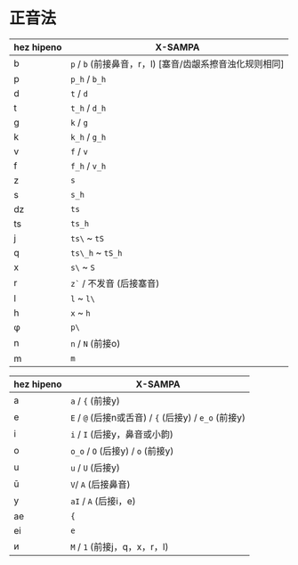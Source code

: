 # 正音法

|hez hipeno|X-SAMPA|
|-|-|
|b|`p` / `b` (前接鼻音，r，l) [塞音/齿龈系擦音浊化规则相同]|
|p|`p_h` / `b_h`|
|d|`t` / `d`|
|t|`t_h` / `d_h`|
|g|`k` / `g`|
|k|`k_h` / `g_h`|
|v|`f` / `v`|
|f|`f_h` / `v_h`|
|z|`s`|
|s|`s_h`|
|dz|`ts`|
|ts|`ts_h`|
|j|`ts\` ~ `tS`|
|q|`ts\_h` ~ `tS_h`|
|x|`s\` ~ `S`|
|r|`` z` `` / 不发音 (后接塞音)|
|l|`l` ~ `l\`|
|h|`x` ~ `h`|
|φ|`p\`|
|n|`n` / `N` (前接o)|
|m|`m`|

|hez hipeno|X-SAMPA|
|-|-|
|a|`a` / `{` (前接y)|
|e|`E` / `@` (后接n或舌音) / `{` (后接y) / `e_o` (前接y) |
|i|`i` / `I` (后接y，鼻音或小韵)|
|o|`o_o` / `O` (后接y) / `o` (前接y) |
|u|`u` / `U` (后接y)|
|ū|`V`/ `A` (后接鼻音)|
|y|`aI` / `A` (后接i，e)|
|ae|`{`|
|ei|`e`|
|и|`M` / `1` (前接j，q，x，r，l)|